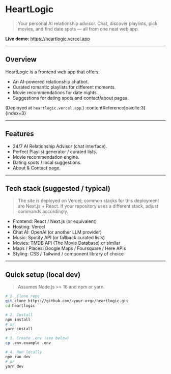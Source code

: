 # HeartLogic

> Your personal AI relationship advisor. Chat, discover playlists, pick movies, and find date spots — all from one neat web app.

**Live demo:** https://heartlogic.vercel.app

---

## Overview

HeartLogic is a frontend web app that offers:
- An AI-powered relationship chatbot.
- Curated romantic playlists for different moments.
- Movie recommendations for date nights.
- Suggestions for dating spots and contact/about pages.

(Deployed at `heartlogic.vercel.app`.) :contentReference[oaicite:3]{index=3}

---

## Features

- 24/7 AI Relationship Advisor (chat interface).
- Perfect Playlist generator / curated lists.
- Movie recommendation engine.
- Dating spots / local suggestions.
- About & Contact page.

---

## Tech stack (suggested / typical)

> The site is deployed on Vercel; common stacks for this deployment are Next.js + React. If your repository uses a different stack, adjust commands accordingly.

- Frontend: React / Next.js (or equivalent)
- Hosting: Vercel
- Chat AI: OpenAI (or another LLM provider)
- Music: Spotify API (or fallback curated lists)
- Movies: TMDB API (The Movie Database) or similar
- Maps / Places: Google Maps / Foursquare / Here APIs
- Styling: CSS / Tailwind / component library of choice

---

## Quick setup (local dev)

> Assumes Node.js >= 16 and npm or yarn.

```bash
# 1. Clone repo
git clone https://github.com/<your-org>/heartlogic.git
cd heartlogic

# 2. Install
npm install
# or
yarn install

# 3. Create .env (see below)
cp .env.example .env

# 4. Run locally
npm run dev
# or
yarn dev
